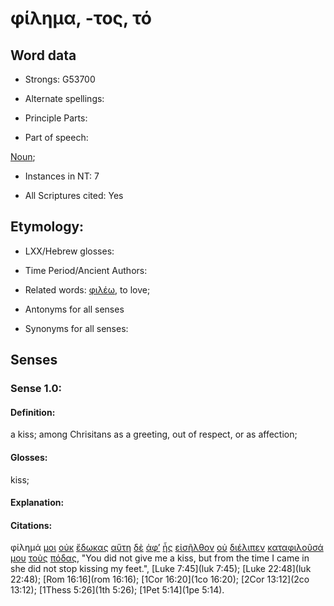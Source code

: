 # φίλημα, -τος, τό

<!-- Status: S2=NeedsFinalCheck -->
<!-- Lexica used for edits: BDAG, FFM, LN, A-S -->

## Word data

* Strongs: G53700

* Alternate spellings:

* Principle Parts: 

* Part of speech: 

[Noun](http://ugg.readthedocs.io/en/latest/noun.html); 

* Instances in NT: 7

* All Scriptures cited: Yes

## Etymology: 

* LXX/Hebrew glosses: 

* Time Period/Ancient Authors: 

* Related words: [φιλέω](../G53680/01.md), to love;

* Antonyms for all senses

* Synonyms for all senses: 

## Senses 

### Sense 1.0:

#### Definition: 

a kiss; among Chrisitans as a greeting, out of respect, or as affection;

#### Glosses:

kiss;

#### Explanation:

#### Citations:

φίλημά [μοι](../G14730/01.md) [οὐκ](../G37560/01.md) [ἔδωκας](../G13250/01.md) [αὕτη](../G37780/01.md) [δὲ](../G11610/01.md) [ἀφ’](../G05750/01.md) [ἧς](../G37390/01.md) [εἰσῆλθον](../G15250/01.md) [οὐ](../G37560/01.md) [διέλιπεν](../G12570/01.md) [καταφιλοῦσά](../G27050/01.md) [μου](../G14730/01.md) [τοὺς](../G35880/01.md) [πόδας](../G42280/01.md), "You did not give me a kiss, but from the time I came in she did not stop kissing my feet.", [Luke 7:45](luk 7:45); [Luke 22:48](luk 22:48); [Rom 16:16](rom 16:16); [1Cor 16:20](1co 16:20); [2Cor 13:12](2co 13:12); [1Thess 5:26](1th 5:26); [1Pet 5:14](1pe 5:14).  

